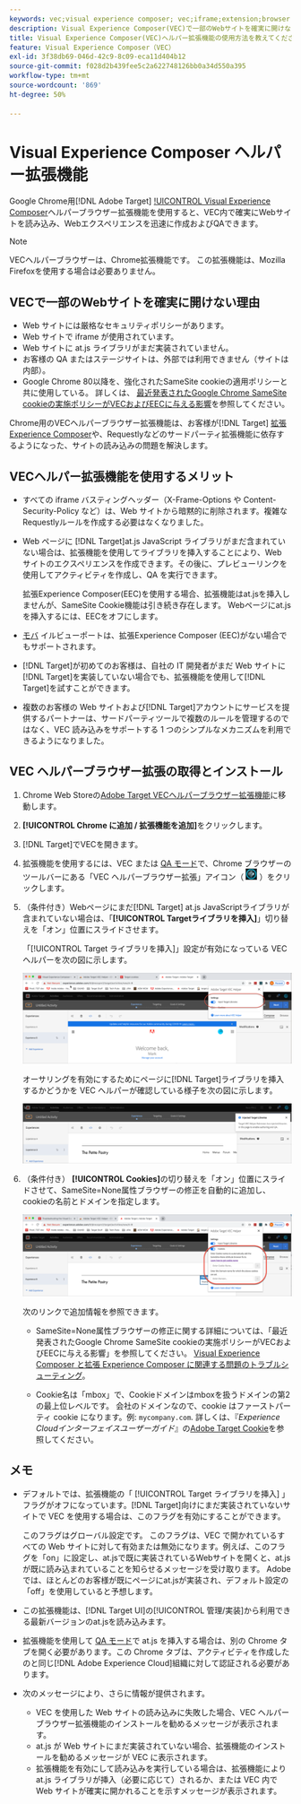```yaml
---
keywords: vec;visual experience composer; vec;iframe;extension;browser
description: Visual Experience Composer(VEC)で一部のWebサイトを確実に開けない理由を発見します。 VECヘルパーブラウザー拡張機能を使用すると、VEC内で確実にWebサイトを読み込むことができます。
title: Visual Experience Composer(VEC)ヘルパー拡張機能の使用方法を教えてください。
feature: Visual Experience Composer（VEC）
exl-id: 3f38db69-046d-42c9-8c09-eca11d404b12
source-git-commit: f028d2b439fee5c2a622748126bb0a34d550a395
workflow-type: tm+mt
source-wordcount: '869'
ht-degree: 50%

---
```


# Visual Experience Composer ヘルパー拡張機能

Google Chrome用[!DNL Adobe Target] [!UICONTROL Visual Experience Composer](VEC)ヘルパーブラウザー拡張機能を使用すると、VEC内で確実にWebサイトを読み込み、Webエクスペリエンスを迅速に作成およびQAできます。

>[!NOTE]
>
>VECヘルパーブラウザーは、Chrome拡張機能です。 この拡張機能は、Mozilla Firefoxを使用する場合は必要ありません。

## VECで一部のWebサイトを確実に開けない理由

* Web サイトには厳格なセキュリティポリシーがあります。
* Web サイトで iframe が使用されています。
* Web サイトに at.js ライブラリがまだ実装されていません。
* お客様の QA またはステージサイトは、外部では利用できません（サイトは内部）。
* Google Chrome 80以降を、強化されたSameSite cookieの適用ポリシーと共に使用している。 詳しくは、 [最近発表されたGoogle Chrome SameSite cookieの実施ポリシーがVECおよびEECに与える影響](/help/c-experiences/c-visual-experience-composer/r-troubleshoot-composer/issues-related-to-the-visual-experience-composer-vec-and-enhanced-experience-composer-eec.md#samesite)を参照してください。

Chrome用のVECヘルパーブラウザー拡張機能は、お客様が[!DNL Target] [拡張Experience Composer](/help/administrating-target/visual-experience-composer-set-up.md#eec)や、Requestlyなどのサードパーティ拡張機能に依存するようになった、サイトの読み込みの問題を解決します。

## VECヘルパー拡張機能を使用するメリット

* すべての iframe バスティングヘッダー（X-Frame-Options や Content-Security-Policy など）は、Web サイトから暗黙的に削除されます。複雑なRequestlyルールを作成する必要はなくなりました。
* Web ページに [!DNL Target]at.js JavaScript ライブラリがまだ含まれていない場合は、拡張機能を使用してライブラリを挿入することにより、Web サイトのエクスペリエンスを作成できます。その後に、プレビューリンクを使用してアクティビティを作成し、QA を実行できます。

   拡張Experience Composer(EEC)を使用する場合、拡張機能はat.jsを挿入しませんが、SameSite Cookie機能は引き続き存在します。 Webページにat.jsを挿入するには、EECをオフにします。

* [モバ](/help/c-experiences/c-visual-experience-composer/mobile-viewports.md) イルビューポートは、拡張Experience Composer  (EEC)がない場合でもサポートされます。
* [!DNL Target]が初めてのお客様は、自社の IT 開発者がまだ Web サイトに[!DNL Target]を実装していない場合でも、拡張機能を使用して[!DNL Target]を試すことができます。
* 複数のお客様の Web サイトおよび[!DNL Target]アカウントにサービスを提供するパートナーは、サードパーティツールで複数のルールを管理するのではなく、VEC 読み込みをサポートする 1 つのシンプルなメカニズムを利用できるようになりました。

## VEC ヘルパーブラウザー拡張の取得とインストール

1. Chrome Web Storeの[Adobe Target VECヘルパーブラウザー拡張機能](https://chrome.google.com/webstore/detail/adobe-target-vec-helper/ggjpideecfnbipkacplkhhaflkdjagak)に移動します。
1. **[!UICONTROL Chrome に追加 / 拡張機能を追加]**&#x200B;をクリックします。
1. [!DNL Target]でVECを開きます。
1. 拡張機能を使用するには、VEC または [QA モード](/help/c-activities/c-activity-qa/activity-qa.md)で、Chrome ブラウザーのツールバーにある「VEC ヘルパーブラウザー拡張」アイコン（ ![「VEC ヘルパー」アイコン](/help/c-experiences/c-visual-experience-composer/r-troubleshoot-composer/assets/vec-help-extension.png) ）をクリックします。
1. （条件付き）Webページにまだ[!DNL Target] at.js JavaScriptライブラリが含まれていない場合は、「**[!UICONTROL Targetライブラリを挿入]**」切り替えを「オン」位置にスライドさせます。

   「[!UICONTROL Target ライブラリを挿入]」設定が有効になっている VEC ヘルパーを次の図に示します。

   ![VEC ヘルパー 1](/help/c-experiences/c-visual-experience-composer/r-troubleshoot-composer/assets/vec-help-extension-1.png)

   オーサリングを有効にするためにページに[!DNL Target]ライブラリを挿入するかどうかを VEC ヘルパーが確認している様子を次の図に示します。

   ![VEC ヘルパー 2](/help/c-experiences/c-visual-experience-composer/r-troubleshoot-composer/assets/vec-helper.png)

1. （条件付き） **[!UICONTROL Cookies]**&#x200B;の切り替えを「オン」位置にスライドさせて、SameSite=None属性ブラウザーの修正を自動的に追加し、cookieの名前とドメインを指定します。

   ![VECヘルパー拡張機能でのcookieの切り替え](/help/c-experiences/c-visual-experience-composer/r-troubleshoot-composer/assets/cookies-vec-helper.png)

   次のリンクで追加情報を参照できます。

   * SameSite=None属性ブラウザーの修正に関する詳細については、「最近発表されたGoogle Chrome SameSite cookieの実施ポリシーがVECおよびEECに与える影響」を参照してください。 [Visual Experience Composer と拡張 Experience Composer に関連する問題のトラブルシューティング](/help/c-experiences/c-visual-experience-composer/r-troubleshoot-composer/issues-related-to-the-visual-experience-composer-vec-and-enhanced-experience-composer-eec.md#samesite)。

   * Cookie名は「mbox」で、Cookieドメインはmboxを扱うドメインの第2の最上位レベルです。 会社のドメインなので、cookie はファーストパーティ cookie になります。例: `mycompany.com`. 詳しくは、『*Experience Cloudインターフェイスユーザーガイド*』の[Adobe Target Cookie](https://experienceleague.adobe.com/docs/core-services/interface/ec-cookies/cookies-target.html?lang=ja)を参照してください。

## メモ

* デフォルトでは、拡張機能の「 [!UICONTROL Target ライブラリを挿入] 」フラグがオフになっています。[!DNL Target]向けにまだ実装されていないサイトで VEC を使用する場合は、このフラグを有効にすることができます。

   このフラグはグローバル設定です。 このフラグは、VEC で開かれているすべての Web サイトに対して有効または無効になります。例えば、このフラグを「on」に設定し、at.jsで既に実装されているWebサイトを開くと、at.jsが既に読み込まれていることを知らせるメッセージを受け取ります。 Adobeでは、ほとんどのお客様が既にページにat.jsが実装され、デフォルト設定の「off」を使用していると予想します。

* この拡張機能は、[!DNL Target UI]の[!UICONTROL 管理/実装]から利用できる最新バージョンのat.jsを読み込みます。
* 拡張機能を使用して [QA モード](/help/c-activities/c-activity-qa/activity-qa.md)で at.js を挿入する場合は、別の Chrome タブを開く必要があります。この Chrome タブは、アクティビティを作成したのと同じ[!DNL Adobe Experience Cloud]組織に対して認証される必要があります。
* 次のメッセージにより、さらに情報が提供されます。

   * VEC を使用した Web サイトの読み込みに失敗した場合、VEC ヘルパーブラウザー拡張機能のインストールを勧めるメッセージが表示されます。
   * at.js が Web サイトにまだ実装されていない場合、拡張機能のインストールを勧めるメッセージが VEC に表示されます。
   * 拡張機能を有効にして読み込みを実行している場合は、拡張機能により at.js ライブラリが挿入（必要に応じて）されるか、または VEC 内で Web サイトが確実に開かれることを示すメッセージが表示されます。
